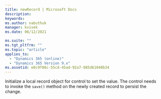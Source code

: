 ```yaml
---
title: newRecord | Microsoft Docs
description:
keywords:
ms.author: nabuthuk
manager: kvivek
ms.date: 06/12/2021

ms.suite: ""
ms.tgt_pltfrm: ""
ms.topic: "article"
applies_to:
  - "Dynamics 365 (online)"
  - "Dynamics 365 Version 9.x"
ms.assetid: e8c9f86c-55cd-45ad-92a7-985d61040b34
---
```


Initialize a local record object for control to set the value. The control needs to invoke the `save()` method on the newly created record to persist the change.
